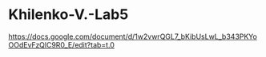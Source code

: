 # Khilenko-V.-Lab5
https://docs.google.com/document/d/1w2vwrQGL7_bKibUsLwL_b343PKYoOOdEvFzQlC9R0_E/edit?tab=t.0
